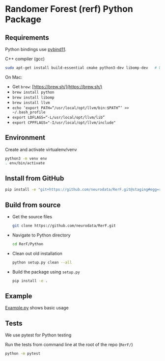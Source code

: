 # Randomer Forest (rerf) Python Package

## Requirements

Python bindings use [pybind11](https://github.com/pybind/pybind11).

C++ compiler (gcc)

  ```sh
  sudo apt-get install build-essential cmake python3-dev libomp-dev   # Ubuntu/Debian
  ```

On Mac:

- Get `brew`: [https://brew.sh/](https://brew.sh/)
- `brew install python`
- `brew install libomp`
- `brew install llvm`
- `echo ‘export PATH=“/usr/local/opt/llvm/bin:$PATH”’ >> ~/.bash_profile`
- `export LDFLAGS=“-L/usr/local/opt/llvm/lib”`
- `export CPPFLAGS="-I/usr/local/opt/llvm/include"`

## Environment

Create and activate virtualenv/venv

```sh
python3 -m venv env
. env/bin/activate
```

## Install from GitHub

  ```sh
  pip install -e "git+https://github.com/neurodata/RerF.git@staging#egg=rerf&subdirectory=Python"
  ```

## Build from source

- Get the source files

  ```sh
  git clone https://github.com/neurodata/RerF.git
  ```

- Navigate to Python directory

  ```sh
  cd RerF/Python
  ```

- Clean out old installation

  ```sh
  python setup.py clean --all
  ```

- Build the package using `setup.py`

  ```sh
  pip install -e .
  ```

## Example

[Example.py](example.py) shows basic usage

## Tests

We use pytest for Python testing

Run the tests from command line at the root of the repo (`RerF/`)

  ```sh
  python -m pytest
  ```
